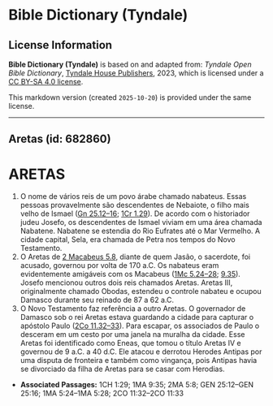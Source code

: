 # Bible Dictionary (Tyndale)

## License Information

**Bible Dictionary (Tyndale)** is based on and adapted from: _Tyndale Open Bible Dictionary_, [Tyndale House Publishers](https://tyndaleopenresources.com/), 2023, which is licensed under a [CC BY-SA 4.0 license](https://creativecommons.org/licenses/by-sa/4.0/legalcode.en).

This markdown version (created `2025-10-20`) is provided under the same license.



--------------------------------

## Aretas (id: 682860)

ARETAS
======

1. O nome de vários reis de um povo árabe chamado nabateus. Essas pessoas provavelmente são descendentes de Nebaiote, o filho mais velho de Ismael ([Gn 25\.12–16](https://ref.ly/Gen25:12-Gen25:16); [1Cr 1\.29](https://ref.ly/1Chr1:29)). De acordo com o historiador judeu Josefo, os descendentes de Ismael viviam em uma área chamada Nabatene. Nabatene se estendia do Rio Eufrates até o Mar Vermelho. A cidade capital, Sela, era chamada de Petra nos tempos do Novo Testamento.
2. O Aretas de [2 Macabeus 5\.8](https://ref.ly/2Macc5:8), diante de quem Jasão, o sacerdote, foi acusado, governou por volta de 170 a.C. Os nabateus eram evidentemente amigáveis com os Macabeus ([1Mc 5\.24–28](https://ref.ly/1Macc5:24-1Macc5:28); [9\.35](https://ref.ly/1Macc9:35)). Josefo mencionou outros dois reis chamados Aretas. Aretas III, originalmente chamado Obodas, estendeu o controle nabateu e ocupou Damasco durante seu reinado de 87 a 62 a.C.
3. O Novo Testamento faz referência a outro Aretas. O governador de Damasco sob o rei Aretas estava guardando a cidade para capturar o apóstolo Paulo ([2Co 11\.32–33](https://ref.ly/2Cor11:32-2Cor11:33)). Para escapar, os associados de Paulo o desceram em um cesto por uma janela na muralha da cidade. Esse Aretas foi identificado como Eneas, que tomou o título Aretas IV e governou de 9 a.C. a 40 d.C. Ele atacou e derrotou Herodes Antipas por uma disputa de fronteira e também como vingança, pois Antipas havia se divorciado da filha de Aretas para se casar com Herodias.

* **Associated Passages:** 1CH 1:29; 1MA 9:35; 2MA 5:8; GEN 25:12–GEN 25:16; 1MA 5:24–1MA 5:28; 2CO 11:32–2CO 11:33

